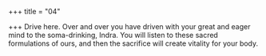 +++
title = "04"

+++
Drive here. Over and over you have driven with your great and eager  mind to the soma-drinking, Indra.
You will listen to these sacred formulations of ours, and then the
sacrifice will create vitality for your body.